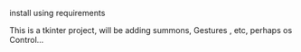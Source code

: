 install using requirements

This is a tkinter project, will be adding summons, Gestures , etc, perhaps os Control...
